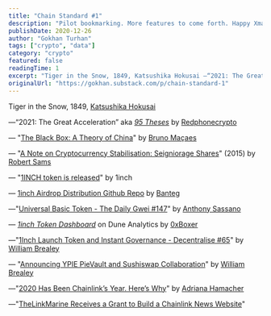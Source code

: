 ```yaml
---
title: "Chain Standard #1"
description: "Pilot bookmarking. More features to come forth. Happy Xmas."
publishDate: 2020-12-26
author: "Gokhan Turhan"
tags: ["crypto", "data"]
category: "crypto"
featured: false
readingTime: 1
excerpt: "Tiger in the Snow, 1849, Katsushika Hokusai —“2021: The Great Acceleration” aka 95 Theses by..."
originalUrl: "https://gokhan.substack.com/p/chain-standard-1"
---
```


Tiger in the Snow, 1849, [Katsushika Hokusai](https://en.wikipedia.org/wiki/Hokusai)

—“2021: The Great Acceleration” aka *[95 Theses](https://redphone.substack.com/p/theses-2021)* by [Redphonecrypto](https://twitter.com/redphonecrypto)

— "[The Black Box: A Theory of China](https://brunomacaes.substack.com/p/the-black-box-a-theory-of-china)" by [Bruno Maçaes](https://twitter.com/MacaesBruno)

— "[A Note on Cryptocurrency Stabilisation: Seigniorage Shares](https://github.com/rmsams/stablecoins/blob/master/paper.pdf)" (2015) by [Robert Sams](https://twitter.com/codedlogic?lang=en)

— "[1INCH token is released](https://1inch-exchange.medium.com/1inch-token-is-released-e69ad69cf3ee)" by 1inch

— [1inch Airdrop Distribution Github Repo](https://gist.github.com/banteg/12708815fb63239d9f28dec5df8641f9) by [Banteg](https://twitter.com/bantg)

—"[Universal Basic Token - The Daily Gwei #147](https://thedailygwei.substack.com/p/universal-basic-token-the-daily-gwei)" by [Anthony Sassano](https://twitter.com/sassal0x)

— *[1inch Token Dashboard](https://duneanalytics.com/0xBoxer/1inch-token)* on Dune Analytics by [0xBoxer](https://twitter.com/0xBoxer)

—"[1Inch Launch Token and Instant Governance - Decentralise #65](https://decentralise.substack.com/p/1inch-launch-token-and-instant-governance)" by [William Brealey](https://twitter.com/Decentralise__)

— "[Announcing YPIE PieVault and Sushiswap Collaboration](https://medium.com/piedao/announcing-ypie-pievault-and-sushiswap-collaboration-a89b102e81e7)" by [William Brealey](https://twitter.com/Decentralise__)

—"[2020 Has Been Chainlink’s Year. Here’s Why](https://decrypt.co/51015/2020-has-been-chainlinks-year-heres-why)" by [Adriana Hamacher](https://twitter.com/AdrianaHamacher)

—"[TheLinkMarine Receives a Grant to Build a Chainlink News Website](https://blog.chain.link/thelinkmarine-receives-a-grant-to-build-a-chainlink-news-website/)"
